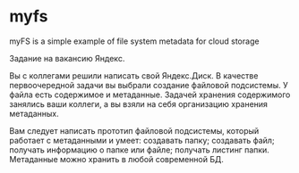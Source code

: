 # myfs
myFS is a simple example of file system metadata for cloud storage

Задание на вакансию Яндекс.

Вы с коллегами решили написать свой Яндекс.Диск. В качестве первоочередной задачи вы выбрали создание файловой подсистемы. У файла есть содержимое и метаданные. Задачей хранения содержимого занялись ваши коллеги, а вы взяли на себя организацию хранения метаданных. 

Вам следует написать прототип файловой подсистемы, который работает с метаданными и умеет:
создавать папку;
создавать файл;
получать информацию о папке или файле;
получать листинг папки.
Метаданные можно хранить в любой современной БД.
